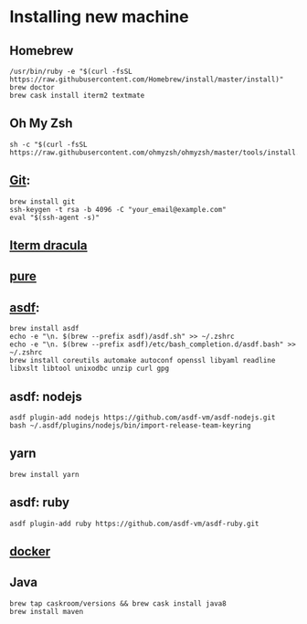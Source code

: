 # Installing new machine

## Homebrew
    /usr/bin/ruby -e "$(curl -fsSL https://raw.githubusercontent.com/Homebrew/install/master/install)"
    brew doctor
    brew cask install iterm2 textmate

## Oh My Zsh
    sh -c "$(curl -fsSL https://raw.githubusercontent.com/ohmyzsh/ohmyzsh/master/tools/install.sh)"

## [Git](https://help.github.com/en/enterprise/2.17/user/authenticating-to-github/generating-a-new-ssh-key-and-adding-it-to-the-ssh-agent): 
    brew install git
    ssh-keygen -t rsa -b 4096 -C "your_email@example.com"
    eval "$(ssh-agent -s)"

## [Iterm dracula](https://draculatheme.com/iterm/)

## [pure](https://github.com/sindresorhus/pure)

## [asdf](https://asdf-vm.com/#/core-manage-asdf-vm): 
    brew install asdf
    echo -e "\n. $(brew --prefix asdf)/asdf.sh" >> ~/.zshrc
    echo -e "\n. $(brew --prefix asdf)/etc/bash_completion.d/asdf.bash" >> ~/.zshrc
    brew install coreutils automake autoconf openssl libyaml readline libxslt libtool unixodbc unzip curl gpg

## asdf: nodejs
    asdf plugin-add nodejs https://github.com/asdf-vm/asdf-nodejs.git
    bash ~/.asdf/plugins/nodejs/bin/import-release-team-keyring

## yarn
    brew install yarn

## asdf: ruby
    asdf plugin-add ruby https://github.com/asdf-vm/asdf-ruby.git

## [docker](https://hub.docker.com/)

## Java
    brew tap caskroom/versions && brew cask install java8
    brew install maven
